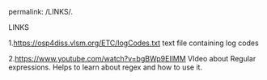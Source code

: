 permalink: /LINKS/.

LINKS

1.https://osp4diss.vlsm.org/ETC/logCodes.txt
  text file containing log codes
 
2.https://www.youtube.com/watch?v=bgBWp9EIlMM
  VIdeo about Regular expressions. Helps to learn about regex and how to use it.

